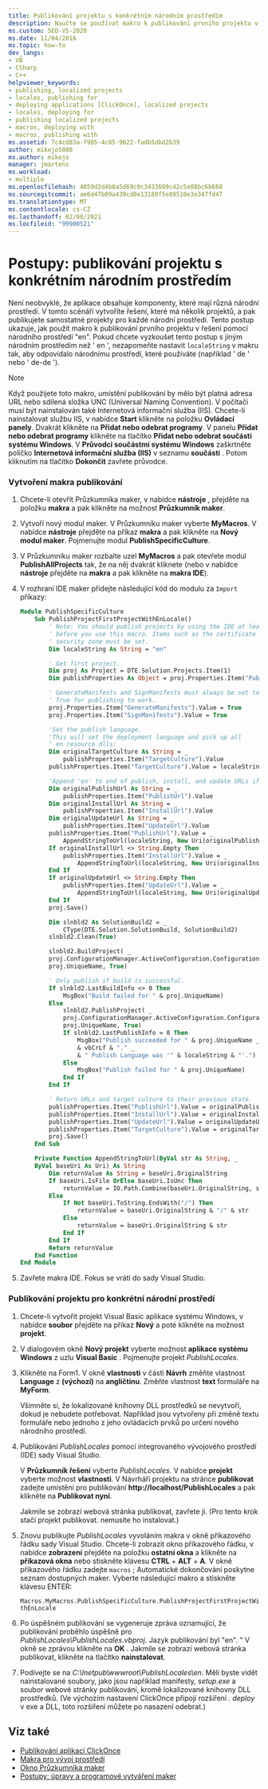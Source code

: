 ```yaml
---
title: Publikování projektu s konkrétním národním prostředím
description: Naučte se používat makro k publikování prvního projektu v řešení, které obsahuje projekty pro několik různých národních prostředí.
ms.custom: SEO-VS-2020
ms.date: 11/04/2016
ms.topic: how-to
dev_langs:
- VB
- CSharp
- C++
helpviewer_keywords:
- publishing, localized projects
- locales, publishing for
- deploying applications [ClickOnce], localized projects
- locales, deploying for
- publishing localized projects
- macros, deploying with
- macros, publishing with
ms.assetid: 7c4cd83a-f985-4c85-9022-fadb5dbd2b39
author: mikejo5000
ms.author: mikejo
manager: jmartens
ms.workload:
- multiple
ms.openlocfilehash: 4059d2d4b8a5d69c0c3433699c42c5e88bc6b668
ms.sourcegitcommit: ae6d47b09a439cd0e13180f5e89510e3e347fd47
ms.translationtype: MT
ms.contentlocale: cs-CZ
ms.lasthandoff: 02/08/2021
ms.locfileid: "99900521"
---
```

# <a name="how-to-publish-a-project-that-has-a-specific-locale"></a>Postupy: publikování projektu s konkrétním národním prostředím
Není neobvyklé, že aplikace obsahuje komponenty, které mají různá národní prostředí. V tomto scénáři vytvoříte řešení, které má několik projektů, a pak publikujete samostatné projekty pro každé národní prostředí. Tento postup ukazuje, jak použít makro k publikování prvního projektu v řešení pomocí národního prostředí "en". Pokud chcete vyzkoušet tento postup s jiným národním prostředím než ' en ', nezapomeňte nastavit `localeString` v makru tak, aby odpovídalo národnímu prostředí, které používáte (například ' de ' nebo ' de-de ').

> [!NOTE]
> Když použijete toto makro, umístění publikování by mělo být platná adresa URL nebo sdílená složka UNC (Universal Naming Convention). V počítači musí být nainstalován také Internetová informační služba (IIS). Chcete-li nainstalovat službu IIS, v nabídce **Start** klikněte na položku **Ovládací panely**. Dvakrát klikněte na **Přidat nebo odebrat programy**. V panelu **Přidat nebo odebrat programy** klikněte na tlačítko **Přidat nebo odebrat součásti systému Windows**. V **Průvodci součástmi systému Windows** zaškrtněte políčko **Internetová informační služba (IIS)** v seznamu **součásti** . Potom kliknutím na tlačítko **Dokončit** zavřete průvodce.

### <a name="to-create-the-publishing-macro"></a>Vytvoření makra publikování

1. Chcete-li otevřít Průzkumníka maker, v nabídce **nástroje** , přejděte na položku **makra** a pak klikněte na možnost **Průzkumník maker**.

2. Vytvoří nový modul maker. V Průzkumníku maker vyberte **MyMacros**. V nabídce **nástroje** přejděte na příkaz **makra** a pak klikněte na **Nový modul maker**. Pojmenujte modul **PublishSpecificCulture**.

3. V Průzkumníku maker rozbalte uzel **MyMacros** a pak otevřete modul **PublishAllProjects** tak, že na něj dvakrát kliknete (nebo v nabídce **nástroje** přejděte na **makra** a pak klikněte na **makra IDE**).

4. V rozhraní IDE maker přidejte následující kód do modulu za `Import` příkazy:

    ```vb
    Module PublishSpecificCulture
        Sub PublishProjectFirstProjectWithEnLocale()
            ' Note: You should publish projects by using the IDE at least once
            ' before you use this macro. Items such as the certificate and the
            ' security zone must be set.
            Dim localeString As String = "en"

            ' Get first project.
            Dim proj As Project = DTE.Solution.Projects.Item(1)
            Dim publishProperties As Object = proj.Properties.Item("Publish").Value

            ' GenerateManifests and SignManifests must always be set to
            ' True for publishing to work.
            proj.Properties.Item("GenerateManifests").Value = True
            proj.Properties.Item("SignManifests").Value = True

            'Set the publish language.
            'This will set the deployment language and pick up all
            ' en resource dlls:
            Dim originalTargetCulture As String = _
                publishProperties.Item("TargetCulture").Value
            publishProperties.Item("TargetCulture").Value = localeString

            'Append 'en' to end of publish, install, and update URLs if needed:
            Dim originalPublishUrl As String = _
                publishProperties.Item("PublishUrl").Value
            Dim originalInstallUrl As String = _
                publishProperties.Item("InstallUrl").Value
            Dim originalUpdateUrl As String = _
                publishProperties.Item("UpdateUrl").Value
            publishProperties.Item("PublishUrl").Value = _
                AppendStringToUrl(localeString, New Uri(originalPublishUrl))
            If originalInstallUrl <> String.Empty Then
                publishProperties.Item("InstallUrl").Value = _
                    AppendStringToUrl(localeString, New Uri(originalInstallUrl))
            End If
            If originalUpdateUrl <> String.Empty Then
                publishProperties.Item("UpdateUrl").Value = _
                    AppendStringToUrl(localeString, New Uri(originalUpdateUrl))
            End If
            proj.Save()

            Dim slnbld2 As SolutionBuild2 = _
                CType(DTE.Solution.SolutionBuild, SolutionBuild2)
            slnbld2.Clean(True)

            slnbld2.BuildProject( _
            proj.ConfigurationManager.ActiveConfiguration.ConfigurationName, _
            proj.UniqueName, True)

            ' Only publish if build is successful.
            If slnbld2.LastBuildInfo <> 0 Then
                MsgBox("Build failed for " & proj.UniqueName)
            Else
                slnbld2.PublishProject( _
                proj.ConfigurationManager.ActiveConfiguration.ConfigurationName, _
                proj.UniqueName, True)
                If slnbld2.LastPublishInfo = 0 Then
                    MsgBox("Publish succeeded for " & proj.UniqueName _
                    & vbCrLf & "." _
                    & " Publish Language was '" & localeString & "'.")
                Else
                    MsgBox("Publish failed for " & proj.UniqueName)
                End If
            End If

            ' Return URLs and target culture to their previous state.
            publishProperties.Item("PublishUrl").Value = originalPublishUrl
            publishProperties.Item("InstallUrl").Value = originalInstallUrl
            publishProperties.Item("UpdateUrl").Value = originalUpdateUrl
            publishProperties.Item("TargetCulture").Value = originalTargetCulture
            proj.Save()
        End Sub

        Private Function AppendStringToUrl(ByVal str As String, _
        ByVal baseUri As Uri) As String
            Dim returnValue As String = baseUri.OriginalString
            If baseUri.IsFile OrElse baseUri.IsUnc Then
                returnValue = IO.Path.Combine(baseUri.OriginalString, str)
            Else
                If Not baseUri.ToString.EndsWith("/") Then
                    returnValue = baseUri.OriginalString & "/" & str
                Else
                    returnValue = baseUri.OriginalString & str
                End If
            End If
            Return returnValue
        End Function
    End Module
    ```

5. Zavřete makra IDE. Fokus se vrátí do sady Visual Studio.

### <a name="to-publish-a-project-for-a-specific-locale"></a>Publikování projektu pro konkrétní národní prostředí

1. Chcete-li vytvořit projekt Visual Basic aplikace systému Windows, v nabídce **soubor** přejděte na příkaz **Nový** a poté klikněte na možnost **projekt**.

2. V dialogovém okně **Nový projekt** vyberte možnost **aplikace systému Windows** z uzlu **Visual Basic** . Pojmenujte projekt *PublishLocales*.

3. Klikněte na Form1. V okně **vlastnosti** v části **Návrh** změňte vlastnost **Language** z **(výchozí)** na **angličtinu**. Změňte vlastnost **text** formuláře na **MyForm**.

     Všimněte si, že lokalizované knihovny DLL prostředků se nevytvoří, dokud je nebudete potřebovat. Například jsou vytvořeny při změně textu formuláře nebo jednoho z jeho ovládacích prvků po určení nového národního prostředí.

4. Publikování *PublishLocales* pomocí integrovaného vývojového prostředí (IDE) sady Visual Studio.

     V **Průzkumník řešení** vyberte *PublishLocales*. V nabídce **projekt** vyberte možnost **vlastnosti**. V Návrháři projektu na stránce **publikovat** zadejte umístění pro publikování **http://localhost/PublishLocales** a pak klikněte na **Publikovat nyní**.

     Jakmile se zobrazí webová stránka publikovat, zavřete ji. (Pro tento krok stačí projekt publikovat. nemusíte ho instalovat.)

5. Znovu publikujte *PublishLocales* vyvoláním makra v okně příkazového řádku sady Visual Studio. Chcete-li zobrazit okno příkazového řádku, v nabídce **zobrazení** přejděte na položku **ostatní okna** a klikněte na **příkazová okna** nebo stiskněte klávesu **CTRL** + **ALT** + **A**. V okně příkazového řádku zadejte `macros` ; Automatické dokončování poskytne seznam dostupných maker. Vyberte následující makro a stiskněte klávesu ENTER:

     `Macros.MyMacros.PublishSpecificCulture.PublishProjectFirstProjectWithEnLocale`

6. Po úspěšném publikování se vygeneruje zpráva oznamující, že publikování proběhlo úspěšně pro *PublishLocales\PublishLocales.vbproj*. Jazyk publikování byl "en". " V okně se zprávou klikněte na **OK** . Jakmile se zobrazí webová stránka publikovat, klikněte na tlačítko **nainstalovat**.

7. Podívejte se na *C:\Inetpub\wwwroot\PublishLocales\en*. Měli byste vidět nainstalované soubory, jako jsou například manifesty, *setup.exe* a soubor webové stránky publikování, kromě lokalizované knihovny DLL prostředků. (Ve výchozím nastavení ClickOnce připojí rozšíření *. deploy* v exe a DLL, toto rozšíření můžete po nasazení odebrat.)

## <a name="see-also"></a>Viz také
- [Publikování aplikací ClickOnce](../deployment/publishing-clickonce-applications.md)
- [Makra pro vývoj prostředí](/previous-versions/visualstudio/visual-studio-2010/fb30sxt3(v=vs.100))
- [Okno Průzkumníka maker](/previous-versions/visualstudio/visual-studio-2010/wwkx67sw(v=vs.100))
- [Postupy: úpravy a programové vytváření maker](/previous-versions/visualstudio/visual-studio-2010/k91y6132(v=vs.100))